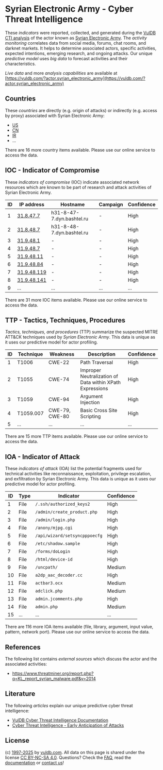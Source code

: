 # Syrian Electronic Army - Cyber Threat Intelligence

These _indicators_ were reported, collected, and generated during the [VulDB CTI analysis](https://vuldb.com/?kb.cti) of the actor known as [Syrian Electronic Army](https://vuldb.com/?actor.syrian_electronic_army). The _activity monitoring_ correlates data from social media, forums, chat rooms, and darknet markets. It helps to determine associated actors, specific activities, expected intentions, emerging research, and ongoing attacks. Our unique _predictive model_ uses _big data_ to forecast activities and their characteristics.

_Live data_ and more _analysis capabilities_ are available at [https://vuldb.com/?actor.syrian_electronic_army](https://vuldb.com/?actor.syrian_electronic_army)

## Countries

These _countries_ are directly (e.g. origin of attacks) or indirectly (e.g. access by proxy) associated with Syrian Electronic Army:

* [US](https://vuldb.com/?country.us)
* [CN](https://vuldb.com/?country.cn)
* [IR](https://vuldb.com/?country.ir)
* ...

There are 16 more country items available. Please use our online service to access the data.

## IOC - Indicator of Compromise

These _indicators of compromise_ (IOC) indicate associated network resources which are known to be part of research and attack activities of Syrian Electronic Army.

ID | IP address | Hostname | Campaign | Confidence
-- | ---------- | -------- | -------- | ----------
1 | [31.8.47.7](https://vuldb.com/?ip.31.8.47.7) | h31-8-47-7.dyn.bashtel.ru | - | High
2 | [31.8.48.7](https://vuldb.com/?ip.31.8.48.7) | h31-8-48-7.dyn.bashtel.ru | - | High
3 | [31.9.48.1](https://vuldb.com/?ip.31.9.48.1) | - | - | High
4 | [31.9.48.7](https://vuldb.com/?ip.31.9.48.7) | - | - | High
5 | [31.9.48.11](https://vuldb.com/?ip.31.9.48.11) | - | - | High
6 | [31.9.48.84](https://vuldb.com/?ip.31.9.48.84) | - | - | High
7 | [31.9.48.119](https://vuldb.com/?ip.31.9.48.119) | - | - | High
8 | [31.9.48.141](https://vuldb.com/?ip.31.9.48.141) | - | - | High
9 | ... | ... | ... | ...

There are 31 more IOC items available. Please use our online service to access the data.

## TTP - Tactics, Techniques, Procedures

_Tactics, techniques, and procedures_ (TTP) summarize the suspected MITRE ATT&CK techniques used by _Syrian Electronic Army_. This data is unique as it uses our predictive model for actor profiling.

ID | Technique | Weakness | Description | Confidence
-- | --------- | -------- | ----------- | ----------
1 | T1006 | CWE-22 | Path Traversal | High
2 | T1055 | CWE-74 | Improper Neutralization of Data within XPath Expressions | High
3 | T1059 | CWE-94 | Argument Injection | High
4 | T1059.007 | CWE-79, CWE-80 | Basic Cross Site Scripting | High
5 | ... | ... | ... | ...

There are 15 more TTP items available. Please use our online service to access the data.

## IOA - Indicator of Attack

These _indicators of attack_ (IOA) list the potential fragments used for technical activities like reconnaissance, exploitation, privilege escalation, and exfiltration by Syrian Electronic Army. This data is unique as it uses our predictive model for actor profiling.

ID | Type | Indicator | Confidence
-- | ---- | --------- | ----------
1 | File | `/.ssh/authorized_keys2` | High
2 | File | `/admin/create_product.php` | High
3 | File | `/admin/login.php` | High
4 | File | `/anony/mjpg.cgi` | High
5 | File | `/api/wizard/setsyncpppoecfg` | High
6 | File | `/etc/shadow.sample` | High
7 | File | `/forms/doLogin` | High
8 | File | `/html/device-id` | High
9 | File | `/uncpath/` | Medium
10 | File | `a2dp_aac_decoder.cc` | High
11 | File | `actbar3.ocx` | Medium
12 | File | `adclick.php` | Medium
13 | File | `admin.jcomments.php` | High
14 | File | `admin.php` | Medium
15 | ... | ... | ...

There are 116 more IOA items available (file, library, argument, input value, pattern, network port). Please use our online service to access the data.

## References

The following list contains _external sources_ which discuss the actor and the associated activities:

* https://www.threatminer.org/report.php?q=KL_report_syrian_malware.pdf&y=2014

## Literature

The following _articles_ explain our unique predictive cyber threat intelligence:

* [VulDB Cyber Threat Intelligence Documentation](https://vuldb.com/?kb.cti)
* [Cyber Threat Intelligence - Early Anticipation of Attacks](https://www.scip.ch/en/?labs.20201022)

## License

(c) [1997-2025](https://vuldb.com/?kb.changelog) by [vuldb.com](https://vuldb.com/?kb.about). All data on this page is shared under the license [CC BY-NC-SA 4.0](https://creativecommons.org/licenses/by-nc-sa/4.0/). Questions? Check the [FAQ](https://vuldb.com/?kb.faq), read the [documentation](https://vuldb.com/?kb) or [contact us](https://vuldb.com/?contact)!
